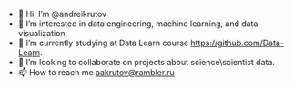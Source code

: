 - 👋 Hi, I’m @andreikrutov
- 👀 I’m interested in data engineering, machine learning, and data visualization.
- 🌱 I’m currently studying at Data Learn course https://github.com/Data-Learn.
- 💞️ I’m looking to collaborate on projects about science\scientist data. 
- 📫 How to reach me aakrutov@rambler.ru

<!---
andreikrutov/andreikrutov is a ✨ special ✨ repository because its `README.md` (this file) appears on your GitHub profile.
You can click the Preview link to take a look at your changes.
--->
